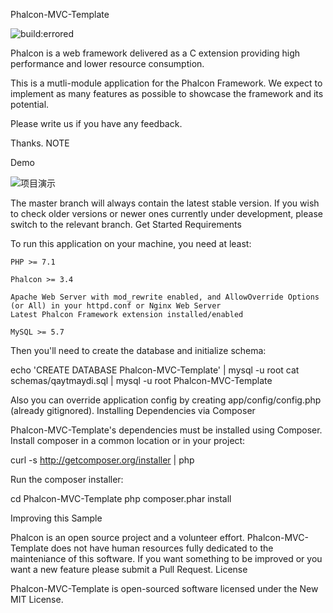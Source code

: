 Phalcon-MVC-Template

![build:errored](https://api.travis-ci.org/phalconfans/Phalcon-MVC-Template.svg?branch=master)

Phalcon is a web framework delivered as a C extension providing high performance and lower resource consumption.

This is a mutli-module application for the Phalcon Framework. We expect to implement as many features as possible to showcase the framework and its potential.

Please write us if you have any feedback.

Thanks.
NOTE

Demo

![项目演示](https://github.com/kideny/phalcon-mvc-template/blob/master/samples/backend.png)

The master branch will always contain the latest stable version. If you wish to check older versions or newer ones currently under development, please switch to the relevant branch.
Get Started
Requirements

To run this application on your machine, you need at least:

    PHP >= 7.1

    Phalcon >= 3.4

    Apache Web Server with mod_rewrite enabled, and AllowOverride Options (or All) in your httpd.conf or Nginx Web Server
    Latest Phalcon Framework extension installed/enabled

    MySQL >= 5.7

Then you'll need to create the database and initialize schema:

echo 'CREATE DATABASE Phalcon-MVC-Template' | mysql -u root
cat schemas/qaytmaydi.sql | mysql -u root Phalcon-MVC-Template

Also you can override application config by creating app/config/config.php (already gitignored).
Installing Dependencies via Composer

Phalcon-MVC-Template's dependencies must be installed using Composer. Install composer in a common location or in your project:

curl -s http://getcomposer.org/installer | php

Run the composer installer:

cd Phalcon-MVC-Template
php composer.phar install

Improving this Sample

Phalcon is an open source project and a volunteer effort. Phalcon-MVC-Template does not have human resources fully dedicated to the mainteniance of this software. If you want something to be improved or you want a new feature please submit a Pull Request.
License

Phalcon-MVC-Template is open-sourced software licensed under the New MIT License.